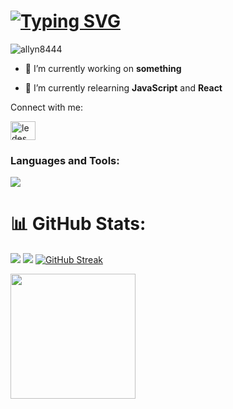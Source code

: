 <h1><a href="https://git.io/typing-svg"><img src="https://readme-typing-svg.demolab.com?font=Fira+Code&size=30&pause=1000&color=FFA726&width=450&height=60&lines=Hi+%F0%9F%91%8B%2C+I'm+Allyn!;Everyday+we+learn.;+Autodidact+%F0%9F%A7%91%F0%9F%8F%BB%E2%80%8D%F0%9F%92%BB;I+only+code+for+fun!+%F0%9F%92%BB" alt="Typing SVG" /></a></h1>

<p align="left"> <img src="https://komarev.com/ghpvc/?username=allyn8444&label=Profile%20views&color=0e75b6&style=flat" alt="allyn8444" /> </p>

- 🔭 I’m currently working on **something**

- 🌱 I’m currently relearning **JavaScript** and **React**


<p align="left">Connect with me:</p>
<p align="left">
<a href="https://linkedin.com/in/ledesmaar" target="_blank"><img align="center" src="https://raw.githubusercontent.com/rahuldkjain/github-profile-readme-generator/master/src/images/icons/Social/linked-in-alt.svg" alt="ledesmaar" height="30" width="40" /></a>
</p>

<h3 align="left">Languages and Tools:</h3>

<p align="left">
  <a href="https://skillicons.dev">
    <img src="https://skillicons.dev/icons?i=git,github,html,css,js,react,nextjs,python,bootstrap,tailwind,rust" />
  </a>
</p>
<!-- <br/> -->


# 📊 GitHub Stats:
![](https://github-readme-stats.vercel.app/api?username=nylla8444&theme=great-gatsby&hide_border=true&include_all_commits=true&count_private=true&show_icons=true)
![](https://github-readme-stats.vercel.app/api/top-langs/?username=nylla8444&theme=great-gatsby&hide_border=true&include_all_commits=true&count_private=true&layout=compact)
[![GitHub Streak](https://github-readme-streak-stats-five-snowy.vercel.app?user=nylla8444&theme=great-gatsby&hide_border=true&mode=daily&card_width=750)](https://git.io/streak-stats)

<!-- Will expire on June 2028 -->
<img src="https://github.com/user-attachments/assets/a8988ca8-8786-47eb-bbc9-d36008022244" width="200" height="200" />


